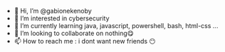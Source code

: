 - 👋 Hi, I’m @gabionekenoby
- 👀 I’m interested in cybersecurity
- 🌱 I’m currently learning java, javascript, powershell, bash, html-css ...
- 💞️ I’m looking to collaborate on nothing😋
- 📫 How to reach me : i dont want new friends 😶

<!---
gabionekenoby/gabionekenoby is a ✨ special ✨ repository because its `README.md` (this file) appears on your GitHub profile.
You can click the Preview link to take a look at your changes.
--->
